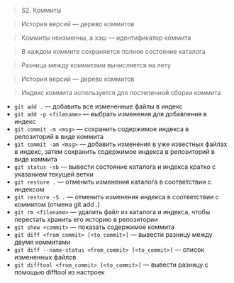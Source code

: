 > S2. Коммиты

> История версий — дерево коммитов

> Коммиты неизменны, а хэш — идентификатор коммита

> В каждом коммите сохраняется полное состояние каталога

> Разница между коммитами вычисляется на лету

> История версий — дерево коммитов

> Индекс коммита используется для постепенной сборки коммита

- `git add .` — добавить все измененные файлы в индекс
- `git add -p <filename>` — выбрать изменения для добавления в индекс
- `git commit -m <msg>` — сохранить содержимое индекса в репозиторий в виде коммита
- `git commit -am <msg>` — добавить изменения в уже известных файлах в индекс, затем сохранить содержимое индекса в репозиторий в виде коммита
- `git status -sb` — вывести состояние каталога и индекса кратко с указанием текущей ветки
- `git restore .` — отменить изменения каталога в соответствии с индексом
- `git restore -S .` — отменить изменения индекса в соответствии с коммитом (отмена git add .)
- `git rm <filename>` — удалить файл из каталога и индекса, чтобы перестать хранить его историю в репозитории
- `git show <commit>` — показать содержимое коммита
- `git diff <from_commit> [<to_commit>]` — вывести разницу между двумя коммитами
- `git diff --name-status <from_commit> [<to_commit>]` — список измененных файлов
- `git difftool <from_commit> [<to_commit>]` — вывести разницу с помощью difftool из настроек

